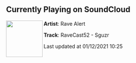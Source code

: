 ## Currently Playing on SoundCloud

[<img align="left" width="100" src="https://i1.sndcdn.com/artworks-uz4Cfm7LUCcyTWDQ-LZZmEg-t50x50.jpg">](https://soundcloud.com/rave_alert/ravecast52-sguzr)

**Artist**: Rave Alert 

**Track**: RaveCast52 - Sguzr

Last updated at 01/12/2021 10:25
